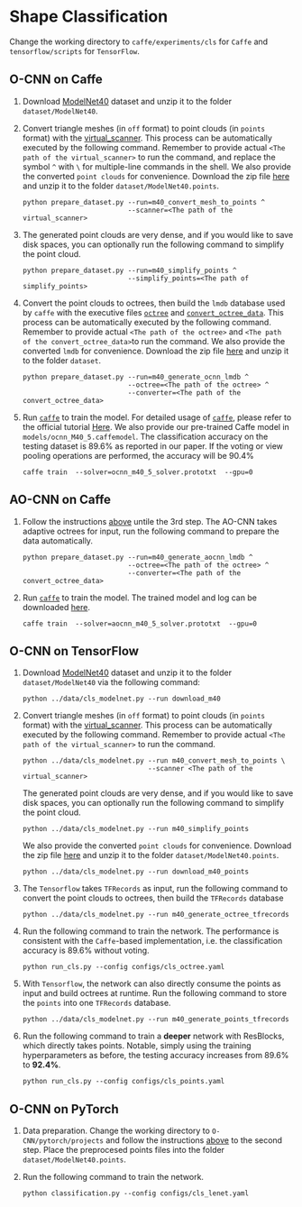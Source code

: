 # Shape Classification

Change the working directory to `caffe/experiments/cls` for `Caffe` and
`tensorflow/scripts` for `TensorFlow`.


## O-CNN on Caffe

1. Download [ModelNet40](http://modelnet.cs.princeton.edu/ModelNet40.zip) dataset
and unzip it to the folder `dataset/ModelNet40`.

2. Convert triangle meshes (in `off` format) to point clouds (in `points` format)
with the [virtual_scanner](https://github.com/wang-ps/O-CNN/tree/master/virtual_scanner).
This process can be automatically executed by the following command.
Remember to provide actual `<The path of the virtual_scanner>` to run the command,
and replace the symbol `^` with `\` for multiple-line commands in the shell.
We also provide the converted `point clouds` for convenience. Download the zip file
[here](https://www.dropbox.com/s/m233s9eza3acj2a/ModelNet40.points.zip?dl=0) and
unzip it to the folder `dataset/ModelNet40.points`.
    ```shell
    python prepare_dataset.py --run=m40_convert_mesh_to_points ^
                              --scanner=<The path of the virtual_scanner>
    ```

3. The generated point clouds are very dense, and if you would like to save disk
spaces, you can optionally run the following command to simplify the point cloud.
    ```shell
    python prepare_dataset.py --run=m40_simplify_points ^
                              --simplify_points=<The path of simplify_points>
    ```

4. Convert the point clouds to octrees, then build the `lmdb` database used by
`caffe` with the executive files [`octree`](Installation.md#Octree) and
[`convert_octree_data`](Installation.md#Caffe).
This process can be automatically executed by the following command.
Remember to provide actual `<The path of the octree>` and
`<The path of the convert_octree_data>`to run the command.
We also provide the converted `lmdb` for convenience. Download the zip file
[here](https://www.dropbox.com/s/t6d7z12ye3rpfit/ModelNet40.octree.lmdb.zip?dl=0)
and unzip it to the folder `dataset`.
    ```shell
    python prepare_dataset.py --run=m40_generate_ocnn_lmdb ^
                              --octree=<The path of the octree> ^
                              --converter=<The path of the convert_octree_data>
    ```

5. Run [`caffe`](Installation.md#Caffe) to train the model.
For detailed usage of [`caffe`](Installation.md#Caffe), please refer to the
official tutorial [Here](http://caffe.berkeleyvision.org/tutorial/interfaces.html).
We also provide our pre-trained Caffe model in `models/ocnn_M40_5.caffemodel`.
The classification accuracy on the testing dataset is 89.6% as reported in our paper.
If the voting or view pooling operations are performed, the accuracy will be 90.4%
    ```shell
    caffe train  --solver=ocnn_m40_5_solver.prototxt  --gpu=0
    ```


## AO-CNN on Caffe

1. Follow the instructions [above](#o-cnn-on-caffe) untile the 3rd step.
The AO-CNN takes adaptive octrees for input, run the following command to prepare
the data automatically.
    ```shell
    python prepare_dataset.py --run=m40_generate_aocnn_lmdb ^
                              --octree=<The path of the octree> ^
                              --converter=<The path of the convert_octree_data>
    ```
2. Run [`caffe`](Installation.md#Caffe) to train the model. The trained model
   and log can be downloaded
   [here](https://www.dropbox.com/s/r417fgq96wlzzj5/aocnn_m40_5.zip?dl=0).
    ```shell
    caffe train  --solver=aocnn_m40_5_solver.prototxt  --gpu=0
    ```


## O-CNN on TensorFlow

1. Download [ModelNet40](http://modelnet.cs.princeton.edu/ModelNet40.zip) dataset
   and unzip it to the folder `dataset/ModelNet40` via the following command:
    ```
    python ../data/cls_modelnet.py --run download_m40
    ```

2. Convert triangle meshes (in `off` format) to point clouds (in `points` format)
   with the [virtual_scanner](https://github.com/wang-ps/O-CNN/tree/master/virtual_scanner).
   This process can be automatically executed by the following command.
   Remember to provide actual `<The path of the virtual_scanner>` to run the command.
    ```shell
    python ../data/cls_modelnet.py --run m40_convert_mesh_to_points \
                                   --scanner <The path of the virtual_scanner>
    ```
   The generated point clouds are very dense, and if you would like to save disk
   spaces, you can optionally run the following command to simplify the point cloud.
    ```shell
    python ../data/cls_modelnet.py --run m40_simplify_points 
    ```
   We also provide the converted `point clouds` for convenience. Download the zip file
   [here](https://www.dropbox.com/s/m233s9eza3acj2a/ModelNet40.points.zip?dl=0) and
   unzip it to the folder `dataset/ModelNet40.points`.
   ```shell
   python ../data/cls_modelnet.py --run download_m40_points
   ```

3. The `Tensorflow` takes `TFRecords` as input, run the following command to
   convert the point clouds to octrees, then build the `TFRecords` database
    ```shell
    python ../data/cls_modelnet.py --run m40_generate_octree_tfrecords 
    ```

4. Run the following command to train the network. 
   The performance is consistent with the `Caffe`-based implementation,  i.e. 
   the classification accuracy is 89.6% without voting.
    ```shell
    python run_cls.py --config configs/cls_octree.yaml
    ```

5. With `Tensorflow`, the network can also directly consume the points as input
   and build octrees at runtime. Run the following command to store the `points`
   into one `TFRecords` database.
    ```shell
    python ../data/cls_modelnet.py --run m40_generate_points_tfrecords
    ```
    
6. Run the following command to train a **deeper** network with ResBlocks, which
   directly takes points. Notable, simply using the training hyperparameters as
   before, the testing accuracy increases from 89.6% to **92.4%**.
    ```shell
    python run_cls.py --config configs/cls_points.yaml
    ```

## O-CNN on PyTorch

1. Data preparation. Change the working directory to `O-CNN/pytorch/projects`
   and follow the instructions [above](classification.md#o-cnn-on-tensorflow) to
   the second step. Place the preprocesed points files into the folder
   `dataset/ModelNet40.points`.

2. Run the following command to train the network.
   ```
   python classification.py --config configs/cls_lenet.yaml
   ```
   
